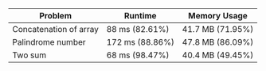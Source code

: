 | Problem                | Runtime         | Memory Usage     |
| ---------------------- | --------------- | ---------------- |
| Concatenation of array | 88 ms (82.61%)  | 41.7 MB (71.95%) |
| Palindrome number      | 172 ms (88.86%) | 47.8 MB (86.09%) |
| Two sum                | 68 ms (98.47%)  | 40.4 MB (49.45%) |
